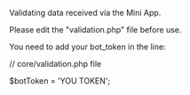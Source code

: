 Validating data received via the Mini App.

Please edit the "validation.php" file before use.

You need to add your bot_token in the line:

// core/validation.php file

$botToken = 'YOU TOKEN';
